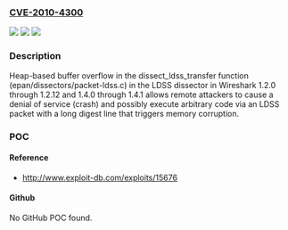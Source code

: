 ### [CVE-2010-4300](https://cve.mitre.org/cgi-bin/cvename.cgi?name=CVE-2010-4300)
![](https://img.shields.io/static/v1?label=Product&message=n%2Fa&color=blue)
![](https://img.shields.io/static/v1?label=Version&message=n%2Fa&color=blue)
![](https://img.shields.io/static/v1?label=Vulnerability&message=n%2Fa&color=brighgreen)

### Description

Heap-based buffer overflow in the dissect_ldss_transfer function (epan/dissectors/packet-ldss.c) in the LDSS dissector in Wireshark 1.2.0 through 1.2.12 and 1.4.0 through 1.4.1 allows remote attackers to cause a denial of service (crash) and possibly execute arbitrary code via an LDSS packet with a long digest line that triggers memory corruption.

### POC

#### Reference
- http://www.exploit-db.com/exploits/15676

#### Github
No GitHub POC found.


